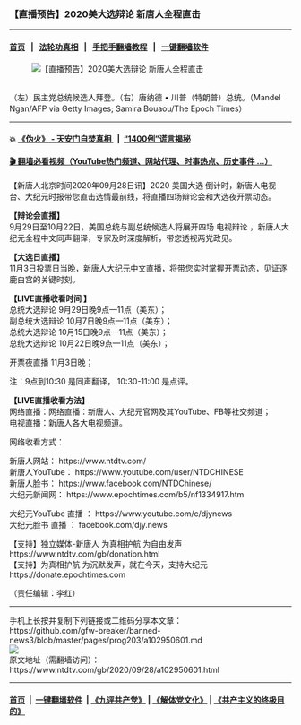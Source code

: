 ### 【直播预告】2020美大选辩论 新唐人全程直击
------------------------

#### [首页](https://github.com/gfw-breaker/banned-news3/blob/master/README.md) &nbsp;&nbsp;|&nbsp;&nbsp; [法轮功真相](https://github.com/begood0513/basic/blob/master/README.md)  &nbsp;&nbsp;|&nbsp;&nbsp; [手把手翻墙教程](https://github.com/gfw-breaker/guides/wiki)  &nbsp;&nbsp;|&nbsp;&nbsp; [一键翻墙软件](https://github.com/gfw-breaker/nogfw/blob/master/README.md)  



<div><div class="featured_image">
 <figure>
  <img alt="【直播预告】2020美大选辩论 新唐人全程直击" src="https://i.ntdtv.com/assets/uploads/2020/09/Biden-and-Trump-1200x732-600x400-800x450.jpg"/>
 </figure><br/>
 <span class="caption">
  （左）民主党总统候选人拜登。（右）唐纳德 • 川普（特朗普）总统。（Mandel Ngan/AFP via Getty Images; Samira Bouaou/The Epoch Times）
 </span>
</div>
</div><hr/>

#### 💥 [《伪火》 - 天安门自焚真相 ](http://158.247.195.190:10000/videos/blog/weihuo.html)&nbsp; |&nbsp; [“1400例”谎言揭秘  ](http://158.247.195.190:10000/videos/blog/jiexi1400.html)

#### [ 🎬  翻墙必看视频（YouTube热门频道、网站代理、时事热点、历史事件 ...）](https://github.com/gfw-breaker/links/blob/master/banned.md)

<div><div class="post_content" itemprop="articleBody">
 <p>
  【新唐人北京时间2020年09月28日讯】2020
  <ok href="https://www.ntdtv.com/gb/美国大选.htm">
   美国大选
  </ok>
  倒计时，新唐人电视台、大纪元时报带您直击选情最前线，将直播四场辩论会和大选夜开票动态。
 </p>
 <p>
  <strong>
   【辩论会直播】
  </strong>
  <br/>
  9月29日至10月22日，美国总统与副总统候选人将展开四场
  <ok href="https://www.ntdtv.com/gb/电视辩论.htm">
   电视辩论
  </ok>
  ，新唐人大纪元全程中文同声翻译，专家及时深度解析，带您透视两党政见。
 </p>
 <p>
  <strong>
   【大选日直播】
  </strong>
  <br/>
  11月3日投票日当晚，新唐人大纪元中文直播，将带您实时掌握开票动态，见证逐鹿白宫的关键时刻。
 </p>
 <p>
  <strong>
   【LIVE直播收看时间 】
  </strong>
  <br/>
  总统大选辩论 9月29日晚9点—11点（美东）；
  <br/>
  副总统大选辩论 10月7日晚9点—11点（美东）；
  <br/>
  总统大选辩论 10月15日晚9点—11点（美东）；
  <br/>
  总统大选辩论 10月22日晚9点—11点（美东）；
 </p>
 <p>
  开票夜直播 11月3日晚；
 </p>
 <p>
  注：9点到10:30 是同声翻译， 10:30-11:00 是点评。
 </p>
 <p>
  <strong>
   【LIVE直播收看方法】
  </strong>
  <br/>
  网络直播：网络直播：新唐人、大纪元官网及其YouTube、FB等社交频道；
  <br/>
  电视直播：新唐人各大电视频道。
 </p>
 <p>
  网络收看方式：
 </p>
 <p>
  新唐人网站：
  <ok href="https://www.ntdtv.com/">
   https://www.ntdtv.com/
  </ok>
  <br/>
  新唐人YouTube：
  <ok href="https://www.youtube.com/user/NTDCHINESE">
   https://www.youtube.com/user/NTDCHINESE
  </ok>
  <br/>
  新唐人脸书：
  <ok href="https://www.facebook.com/NTDChinese/">
   https://www.facebook.com/NTDChinese/
  </ok>
  <br/>
  大纪元新闻网：
  <ok href="https://www.epochtimes.com/b5/nf1334917.htm" rel="noopener noreferrer" target="_blank">
   https://www.epochtimes.com/b5/nf1334917.htm
  </ok>
 </p>
 <p>
  大纪元YouTube
  <ok href="http://cn.ntdtv.com/gb/%E7%9B%B4%E6%92%AD.htm">
   直播
  </ok>
  ：
  <ok href="https://www.youtube.com/c/djynews" rel="noopener noreferrer" target="_blank">
   https://www.youtube.com/c/djynews
  </ok>
  <br/>
  大纪元脸书
  <ok href="http://cn.ntdtv.com/gb/%E7%9B%B4%E6%92%AD.htm">
   直播
  </ok>
  ：
  <ok href="http://facebook.com/djy.news" rel="noopener noreferrer" target="_blank">
   facebook.com/djy.news
  </ok>
 </p>
 <p>
  【支持】独立媒体-新唐人 为真相护航 为自由发声
  <ok href="https://www.ntdtv.com/gb/donation.html">
   https://www.ntdtv.com/gb/donation.html
  </ok>
  <br/>
  【支持】为真相护航 为沉默发声，就在今天，支持大纪元
  <ok href="https://donate.epochtimes.com/" rel="noopener noreferrer" target="_blank">
   https://donate.epochtimes.com
  </ok>
 </p>
 <p>
  （责任编辑：李红）
 </p>
 <div class="single_ad">
 </div>
</div>
</div>
<hr/>
手机上长按并复制下列链接或二维码分享本文章：<br/>
https://github.com/gfw-breaker/banned-news3/blob/master/pages/prog203/a102950601.md <br/>
<a href='https://github.com/gfw-breaker/banned-news3/blob/master/pages/prog203/a102950601.md'><img src='https://github.com/gfw-breaker/banned-news3/blob/master/pages/prog203/a102950601.md.png'/></a> <br/>
原文地址（需翻墙访问）：https://www.ntdtv.com/gb/2020/09/28/a102950601.html


------------------------
#### [首页](https://github.com/gfw-breaker/banned-news3/blob/master/README.md) &nbsp;|&nbsp; [一键翻墙软件](https://github.com/gfw-breaker/nogfw/blob/master/README.md) &nbsp;| [《九评共产党》](https://github.com/gfw-breaker/9ping.md/blob/master/README.md#九评之一评共产党是什么) | [《解体党文化》](https://github.com/gfw-breaker/jtdwh.md/blob/master/README.md) | [《共产主义的终极目的》](https://github.com/gfw-breaker/gczydzjmd.md/blob/master/README.md)


<img src='http://gfw-breaker.win/banned-news3/pages/prog203/a102950601.md' width='0px' height='0px'/>